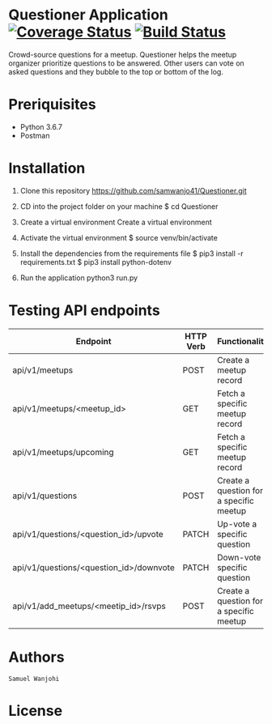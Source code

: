 
# Questioner Application  [![Coverage Status](https://coveralls.io/repos/github/samwanjo41/Questioner/badge.svg?branch=master)](https://coveralls.io/github/samwanjo41/Questioner?branch=master)  [![Build Status](https://travis-ci.org/samwanjo41/Questioner.svg?branch=develop)](https://travis-ci.org/samwanjo41/Questioner)


Crowd-source questions for a meetup. Questioner helps the meetup organizer prioritize questions to be answered. Other users can vote on asked questions and they bubble to the top or bottom of the log.

# Preriquisites

- Python 3.6.7
- Postman


# Installation
1. Clone this repository
    https://github.com/samwanjo41/Questioner.git

2. CD into the project folder on your machine
    $ cd Questioner

3. Create a virtual environment
    Create a virtual environment

4. Activate the virtual environment
    $ source venv/bin/activate

5. Install the dependencies from the requirements file
    $ pip3 install -r requirements.txt
    $ pip3 install python-dotenv

6. Run the application
    python3 run.py

# Testing API endpoints
| Endpoint                                  | HTTP Verb | Functionality                 |
| ----------------------------------------- | -------| ----------------------------
| api/v1/meetups	                        | POST       | Create a meetup record  |
| api/v1/meetups/<meetup_id>	            | GET      | Fetch a specific meetup record  |
| api/v1/meetups/upcoming	                | GET      | Fetch a specific meetup record |
| api/v1/questions	                        | POST       | 	Create a question for a specific meetup  |
| api/v1/questions/<question_id>/upvote	    | PATCH      | Up-vote a specific question  |
| api/v1/questions/<question_id>/downvote   | PATCH     | Down-vote a specific question |
| api/v1/add_meetups/<meetip_id>/rsvps	         | POST       | Create a question for a specific meetup |

# Authors
    Samuel Wanjohi

# License
